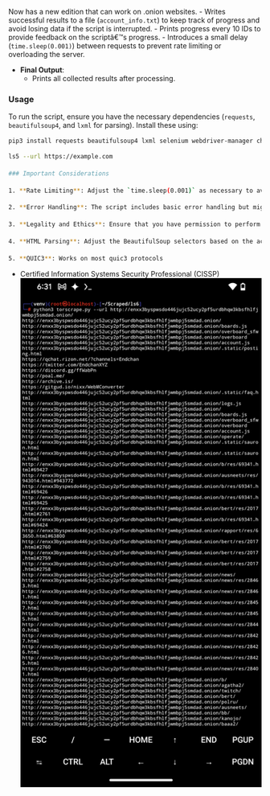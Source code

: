 Now has a new edition that can work on .onion websites.
     - Writes successful results to a file (`account_info.txt`) to keep track of progress and avoid losing data if the script is interrupted.
     - Prints progress every 10 IDs to provide feedback on the scriptâ€™s progress.
     - Introduces a small delay (`time.sleep(0.001)`) between requests to prevent rate limiting or overloading the server.
   - **Final Output**:
     - Prints all collected results after processing.

### Usage

To run the script, ensure you have the necessary dependencies (`requests`, `beautifulsoup4`, and `lxml` for parsing). Install these using:

```sh
pip3 install requests beautifulsoup4 lxml selenium webdriver-manager chrome-driver
```

```sh
ls5 --url https://example.com

### Important Considerations

1. **Rate Limiting**: Adjust the `time.sleep(0.001)` as necessary to avoid hitting rate limits imposed by the website. This delay might need to be increased based on the websiteâ€™s policies.

2. **Error Handling**: The script includes basic error handling but might need additional checks or refinements based on specific website responses or errors.

3. **Legality and Ethics**: Ensure that you have permission to perform this kind of access check and data extraction, as scraping and automated data collection can violate terms of service or legal regulations. Use responsibly and ethically.

4. **HTML Parsing**: Adjust the BeautifulSoup selectors based on the actual HTML structure of the target website. The `span` tag with class `username` and the email regex are placeholders and may need modification based on real content.

5. **QUIC3**: Works on most quic3 protocols
```


- Certified Information Systems Security Professional (CISSP)
![CISSP](https://raw.githubusercontent.com/DeadmanXXXII/Scraped/main/Screenshot_20250425-183101.png)
